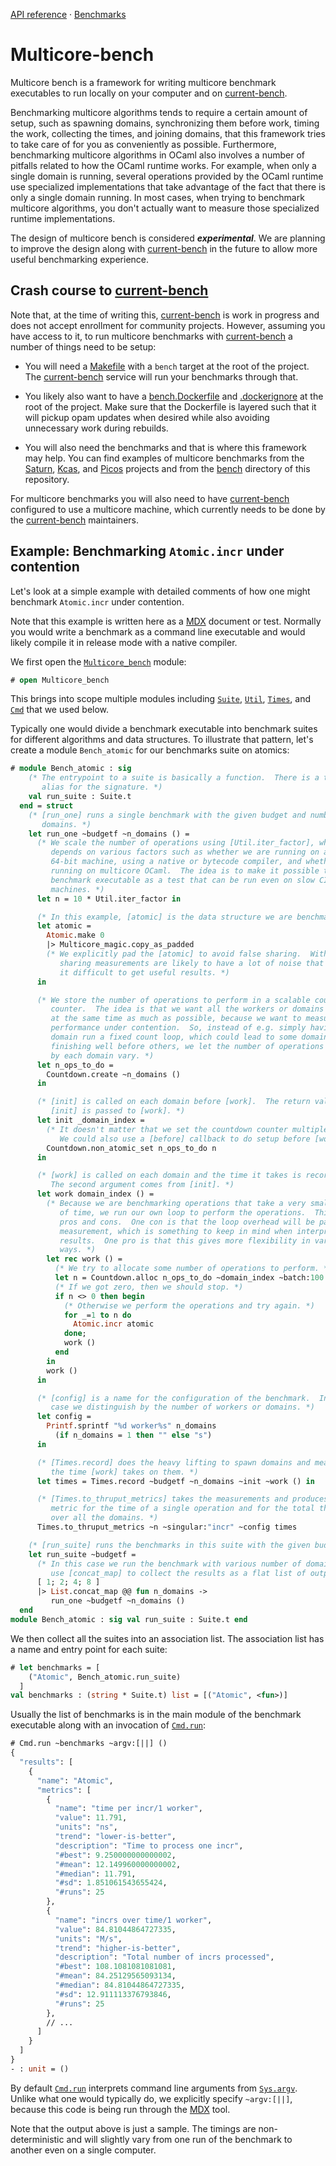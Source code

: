 [API reference](https://ocaml-multicore.github.io/multicore-bench/doc/multicore-bench/Multicore_bench/index.html)
&middot;
[Benchmarks](https://bench.ci.dev/ocaml-multicore/multicore-bench/branch/main?worker=pascal&image=bench.Dockerfile)

# Multicore-bench

Multicore bench is a framework for writing multicore benchmark executables to
run locally on your computer and on
[current-bench](https://github.com/ocurrent/current-bench).

Benchmarking multicore algorithms tends to require a certain amount of setup,
such as spawning domains, synchronizing them before work, timing the work,
collecting the times, and joining domains, that this framework tries to take
care of for you as conveniently as possible. Furthermore, benchmarking multicore
algorithms in OCaml also involves a number of pitfalls related to how the OCaml
runtime works. For example, when only a single domain is running, several
operations provided by the OCaml runtime use specialized implementations that
take advantage of the fact that there is only a single domain running. In most
cases, when trying to benchmark multicore algorithms, you don't actually want to
measure those specialized runtime implementations.

The design of multicore bench is considered **_experimental_**. We are planning
to improve the design along with
[current-bench](https://github.com/ocurrent/current-bench) in the future to
allow more useful benchmarking experience.

## Crash course to [current-bench](https://github.com/ocurrent/current-bench)

Note that, at the time of writing this,
[current-bench](https://github.com/ocurrent/current-bench) is work in progress
and does not accept enrollment for community projects. However, assuming you
have access to it, to run multicore benchmarks with
[current-bench](https://github.com/ocurrent/current-bench) a number of things
need to be setup:

- You will need a [Makefile](Makefile) with a `bench` target at the root of the
  project. The [current-bench](https://github.com/ocurrent/current-bench)
  service will run your benchmarks through that.

- You likely also want to have a [bench.Dockerfile](bench.Dockerfile) and
  [.dockerignore](.dockerignore) at the root of the project. Make sure that the
  Dockerfile is layered such that it will pickup opam updates when desired while
  also avoiding unnecessary work during rebuilds.

- You will also need the benchmarks and that is where this framework may help.
  You can find examples of multicore benchmarks from the
  [Saturn](https://github.com/ocaml-multicore/saturn/tree/main/bench),
  [Kcas](https://github.com/ocaml-multicore/kcas/tree/main/bench), and
  [Picos](https://github.com/ocaml-multicore/picos/tree/main/bench) projects and
  from the [bench](bench) directory of this repository.

For multicore benchmarks you will also need to have
[current-bench](https://github.com/ocurrent/current-bench) configured to use a
multicore machine, which currently needs to be done by the
[current-bench](https://github.com/ocurrent/current-bench) maintainers.

## Example: Benchmarking `Atomic.incr` under contention

Let's look at a simple example with detailed comments of how one might benchmark
`Atomic.incr` under contention.

Note that this example is written here as a
[MDX](https://github.com/realworldocaml/mdx) document or test. Normally you
would write a benchmark as a command line executable and would likely compile it
in release mode with a native compiler.

We first open the
[`Multicore_bench`](https://ocaml-multicore.github.io/multicore-bench/doc/multicore-bench/Multicore_bench/index.html)
module:

```ocaml
# open Multicore_bench
```

This brings into scope multiple modules including
[`Suite`](https://ocaml-multicore.github.io/multicore-bench/doc/multicore-bench/Multicore_bench/Suite/index.html),
[`Util`](https://ocaml-multicore.github.io/multicore-bench/doc/multicore-bench/Multicore_bench/Util/index.html),
[`Times`](https://ocaml-multicore.github.io/multicore-bench/doc/multicore-bench/Multicore_bench/Times/index.html),
and
[`Cmd`](https://ocaml-multicore.github.io/multicore-bench/doc/multicore-bench/Multicore_bench/Cmd/index.html)
that we used below.

Typically one would divide a benchmark executable into benchmark suites for
different algorithms and data structures. To illustrate that pattern, let's
create a module `Bench_atomic` for our benchmarks suite on atomics:

```ocaml
# module Bench_atomic : sig
    (* The entrypoint to a suite is basically a function.  There is a type
       alias for the signature. *)
    val run_suite : Suite.t
  end = struct
    (* [run_one] runs a single benchmark with the given budget and number of
       domains. *)
    let run_one ~budgetf ~n_domains () =
      (* We scale the number of operations using [Util.iter_factor], which
         depends on various factors such as whether we are running on a 32- or
         64-bit machine, using a native or bytecode compiler, and whether we are
         running on multicore OCaml.  The idea is to make it possible to use the
         benchmark executable as a test that can be run even on slow CI
         machines. *)
      let n = 10 * Util.iter_factor in

      (* In this example, [atomic] is the data structure we are benchmarking. *)
      let atomic =
        Atomic.make 0
        |> Multicore_magic.copy_as_padded
        (* We explicitly pad the [atomic] to avoid false sharing.  With false
           sharing measurements are likely to have a lot of noise that makes
           it difficult to get useful results. *)
      in

      (* We store the number of operations to perform in a scalable countdown
         counter.  The idea is that we want all the workers or domains to work
         at the same time as much as possible, because we want to measure
         performance under contention.  So, instead of e.g. simply having each
         domain run a fixed count loop, which could lead to some domains
         finishing well before others, we let the number of operations performed
         by each domain vary. *)
      let n_ops_to_do =
        Countdown.create ~n_domains ()
      in

      (* [init] is called on each domain before [work].  The return value of
         [init] is passed to [work]. *)
      let init _domain_index =
        (* It doesn't matter that we set the countdown counter multiple times.
           We could also use a [before] callback to do setup before [work]. *)
        Countdown.non_atomic_set n_ops_to_do n
      in

      (* [work] is called on each domain and the time it takes is recorded.
         The second argument comes from [init]. *)
      let work domain_index () =
        (* Because we are benchmarking operations that take a very small amount
           of time, we run our own loop to perform the operations.  This has
           pros and cons.  One con is that the loop overhead will be part of the
           measurement, which is something to keep in mind when interpreting the
           results.  One pro is that this gives more flexibility in various
           ways. *)
        let rec work () =
          (* We try to allocate some number of operations to perform. *)
          let n = Countdown.alloc n_ops_to_do ~domain_index ~batch:100 in
          (* If we got zero, then we should stop. *)
          if n <> 0 then begin
            (* Otherwise we perform the operations and try again. *)
            for _=1 to n do
              Atomic.incr atomic
            done;
            work ()
          end
        in
        work ()
      in

      (* [config] is a name for the configuration of the benchmark.  In this
         case we distinguish by the number of workers or domains. *)
      let config =
        Printf.sprintf "%d worker%s" n_domains
          (if n_domains = 1 then "" else "s")
      in

      (* [Times.record] does the heavy lifting to spawn domains and measure
         the time [work] takes on them. *)
      let times = Times.record ~budgetf ~n_domains ~init ~work () in

      (* [Times.to_thruput_metrics] takes the measurements and produces both a
         metric for the time of a single operation and for the total thruput
         over all the domains. *)
      Times.to_thruput_metrics ~n ~singular:"incr" ~config times

    (* [run_suite] runs the benchmarks in this suite with the given budget. *)
    let run_suite ~budgetf =
      (* In this case we run the benchmark with various number of domains. We
         use [concat_map] to collect the results as a flat list of outputs. *)
      [ 1; 2; 4; 8 ]
      |> List.concat_map @@ fun n_domains ->
         run_one ~budgetf ~n_domains ()
  end
module Bench_atomic : sig val run_suite : Suite.t end
```

We then collect all the suites into an association list. The association list
has a name and entry point for each suite:

```ocaml
# let benchmarks = [
    ("Atomic", Bench_atomic.run_suite)
  ]
val benchmarks : (string * Suite.t) list = [("Atomic", <fun>)]
```

Usually the list of benchmarks is in the main module of the benchmark executable
along with an invocation of
[`Cmd.run`](https://ocaml-multicore.github.io/multicore-bench/doc/multicore-bench/Multicore_bench/Cmd/index.html#val-run):

```ocaml non-deterministic
# Cmd.run ~benchmarks ~argv:[||] ()
{
  "results": [
    {
      "name": "Atomic",
      "metrics": [
        {
          "name": "time per incr/1 worker",
          "value": 11.791,
          "units": "ns",
          "trend": "lower-is-better",
          "description": "Time to process one incr",
          "#best": 9.250000000000002,
          "#mean": 12.149960000000002,
          "#median": 11.791,
          "#sd": 1.851061543655424,
          "#runs": 25
        },
        {
          "name": "incrs over time/1 worker",
          "value": 84.81044864727335,
          "units": "M/s",
          "trend": "higher-is-better",
          "description": "Total number of incrs processed",
          "#best": 108.1081081081081,
          "#mean": 84.25129565093134,
          "#median": 84.81044864727335,
          "#sd": 12.911113376793846,
          "#runs": 25
        },
        // ...
      ]
    }
  ]
}
- : unit = ()
```

By default
[`Cmd.run`](https://ocaml-multicore.github.io/multicore-bench/doc/multicore-bench/Multicore_bench/Cmd/index.html#val-run)
interprets command line arguments from
[`Sys.argv`](https://v2.ocaml.org/api/Sys.html#VALargv). Unlike what one would
typically do, we explicitly specify `~argv:[||]`, because this code is being run
through the [MDX](https://github.com/realworldocaml/mdx) tool.

Note that the output above is just a sample. The timings are non-deterministic
and will slightly vary from one run of the benchmark to another even on a single
computer.
